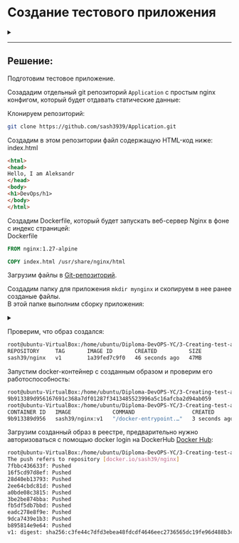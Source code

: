 # Создание тестового приложения
<details>
	<summary></summary>
      <br>

Для перехода к следующему этапу необходимо подготовить тестовое приложение, эмулирующее основное приложение разрабатываемое вашей компанией.

Способ подготовки:

1. Рекомендуемый вариант:  
   а. Создайте отдельный git репозиторий с простым nginx конфигом, который будет отдавать статические данные.  
   б. Подготовьте Dockerfile для создания образа приложения.  
2. Альтернативный вариант:  
   а. Используйте любой другой код, главное, чтобы был самостоятельно создан Dockerfile.

Ожидаемый результат:

1. Git репозиторий с тестовым приложением и Dockerfile.
2. Регистри с собранным docker image. В качестве регистри может быть DockerHub или [Yandex Container Registry](https://cloud.yandex.ru/services/container-registry), созданный также с помощью terraform.

</details>

---
## Решение:

Подготовим тестовое приложение.

Созададим отдельный git репозиторий `Application` с простым nginx конфигом, который будет отдавать статические данные:

Клонируем репозиторий:
```bash
git clone https://github.com/sash3939/Application.git
```

Создадим в этом репозитории файл содержащую HTML-код ниже:  
index.html
```html
<html>
<head>
Hello, I am Aleksandr
</head>
<body>
<h1>DevOps/h1>
</body>
</html>
```

Создадим Dockerfile, который будет запускать веб-сервер Nginx в фоне с индекс страницей:  
Dockerfile
```Dockerfile
FROM nginx:1.27-alpine

COPY index.html /usr/share/nginx/html
```

Загрузим файлы в [Git-репозиторий](https://github.com/sash3939/Application.git).

Создадим папку для приложения `mkdir mynginx` и скопируем в нее ранее созданые файлы.  
В этой папке выполним сборку приложения:
<details>
	<summary></summary>
      <br>

```bash
root@ubuntu-VirtualBox:/home/ubuntu/Diploma-DevOPS-YC/3-Creating-test-application/mynginx# sudo docker build -t sash39/nginx:v1 .
[+] Building 21.0s (7/7) FINISHED                                                                                                     docker:default
 => [internal] load build definition from Dockerfile                                                                                            0.0s
 => => transferring dockerfile: 99B                                                                                                             0.0s
 => [internal] load metadata for docker.io/library/nginx:1.27-alpine                                                                            6.9s
 => [internal] load .dockerignore                                                                                                               0.0s
 => => transferring context: 2B                                                                                                                 0.0s
 => [internal] load build context                                                                                                               0.0s
 => => transferring context: 31B                                                                                                                0.0s
 => [1/2] FROM docker.io/library/nginx:1.27-alpine@sha256:814a8e88df978ade80e584cc5b333144b9372a8e3c98872d07137dbf3b44d0e4                     13.8s
 => => resolve docker.io/library/nginx:1.27-alpine@sha256:814a8e88df978ade80e584cc5b333144b9372a8e3c98872d07137dbf3b44d0e4                      0.0s
 => => sha256:814a8e88df978ade80e584cc5b333144b9372a8e3c98872d07137dbf3b44d0e4 10.36kB / 10.36kB                                                0.0s
 => => sha256:93f9c72967dbcfaffe724ae5ba471e9568c9bbe67271f53266c84f3c83a409e3 11.23kB / 11.23kB                                                0.0s
 => => sha256:679a5fd058f6ca754a561846fe27927e408074431d63556e8fc588fc38be6901 2.50kB / 2.50kB                                                  0.0s
 => => sha256:66a3d608f3fa52124f8463e9467f170c784abd549e8216aa45c6960b00b4b79b 3.63MB / 3.63MB                                                  4.4s
 => => sha256:58290db888fa6af2884ef0423f4968e17479e82804d125b4e9e7de5ee13d5a35 1.78MB / 1.78MB                                                  3.6s
 => => sha256:5d777e0071f6faf34b4215b907c08927d0f9ab503df5d5eada0868e48c03e99a 628B / 628B                                                      4.3s
 => => sha256:dbcfe8732ee679051780db1b6d2ea76f946c4518047ead6b87efc4d65662bb8d 956B / 956B                                                      4.4s
 => => sha256:37d775ecfbb935921bc194da16ebb1f5c80e1152b184861bf9ac703d220bbd8e 405B / 405B                                                      4.7s
 => => extracting sha256:66a3d608f3fa52124f8463e9467f170c784abd549e8216aa45c6960b00b4b79b                                                       0.1s
 => => sha256:e0350d1fd4dd6324588387625d61066d21828c7e9ce9cc67f2b5f5e531dfc678 1.21kB / 1.21kB                                                  4.8s
 => => sha256:1f4aa363b71aa73f854818db3c0b64093049973d63d526f7739fc715278ff243 1.40kB / 1.40kB                                                  4.8s
 => => extracting sha256:58290db888fa6af2884ef0423f4968e17479e82804d125b4e9e7de5ee13d5a35                                                       0.1s
 => => sha256:e74fff0a393a1c45595f12f609ce27e37a33082e4286cc498044712b5b48a128 15.10MB / 15.10MB                                               12.8s
 => => extracting sha256:5d777e0071f6faf34b4215b907c08927d0f9ab503df5d5eada0868e48c03e99a                                                       0.0s
 => => extracting sha256:dbcfe8732ee679051780db1b6d2ea76f946c4518047ead6b87efc4d65662bb8d                                                       0.0s
 => => extracting sha256:37d775ecfbb935921bc194da16ebb1f5c80e1152b184861bf9ac703d220bbd8e                                                       0.0s
 => => extracting sha256:e0350d1fd4dd6324588387625d61066d21828c7e9ce9cc67f2b5f5e531dfc678                                                       0.0s
 => => extracting sha256:1f4aa363b71aa73f854818db3c0b64093049973d63d526f7739fc715278ff243                                                       0.0s
 => => extracting sha256:e74fff0a393a1c45595f12f609ce27e37a33082e4286cc498044712b5b48a128                                                       0.8s
 => [2/2] COPY index.html /usr/share/nginx/html                                                                                                 0.1s
 => exporting to image                                                                                                                          0.0s
 => => exporting layers                                                                                                                         0.0s
 => => writing image sha256:ce58a25026cd644e58729b0ca59096bd591bf3ed41e8dd822a75523e49af6f99                                                    0.0s
 => => naming to docker.io/sash39/nginx:v1                                                                                                      0.0s
```

</details>

Проверим, что образ создался:
```bash
root@ubuntu-VirtualBox:/home/ubuntu/Diploma-DevOPS-YC/3-Creating-test-application/mynginx# sudo docker images
REPOSITORY     TAG       IMAGE ID       CREATED          SIZE
sash39/nginx   v1        1a39fed7c9f0   46 seconds ago   47MB

```

Запустим docker-контейнер с созданным образом и проверим его  работоспособность:
```bash
root@ubuntu-VirtualBox:/home/ubuntu/Diploma-DevOPS-YC/3-Creating-test-application/mynginx# docker run -d sash39/nginx:v1
9b913389d956167691c368a7df01287f3413485523996a5c16afcba2d94ab059
root@ubuntu-VirtualBox:/home/ubuntu/Diploma-DevOPS-YC/3-Creating-test-application/mynginx# docker ps
CONTAINER ID   IMAGE             COMMAND                  CREATED         STATUS         PORTS     NAMES
9b913389d956   sash39/nginx:v1   "/docker-entrypoint.…"   3 seconds ago   Up 3 seconds   80/tcp    tender_mclaren
```

Загрузим созданный образ в реестре, предварительно нужно авторизоваться с помощью docker login на DockerHub  [Docker Hub](https://hub.docker.com/repository/docker/sash39/nginx/tags/v1/sha256-383afd13e0bed5e82ac274f82d19ce939ccbd0b2f53a90853aa8b37a0c26edab):
```bash
root@ubuntu-VirtualBox:/home/ubuntu/Diploma-DevOPS-YC/3-Creating-test-application/mynginx# sudo docker push sash39/nginx:v1
The push refers to repository [docker.io/sash39/nginx]
7fbbc436633f: Pushed 
16f5cd97d8ef: Pushed
28d40eb13793: Pushed
2ee64cbdc81d: Pushed
a0bde08c3815: Pushed
3be2be874bba: Pushed
fb5df5db7bbd: Pushed
eadc278e8f9e: Pushed
9dca7439e1b3: Pushed
b895814e9e64: Pushed
v1: digest: sha256:c3fe44c7dfd3ebea48fdcdf4646eec2736565dc19fe96d488b3c55d59a77585b size: 2196
```
